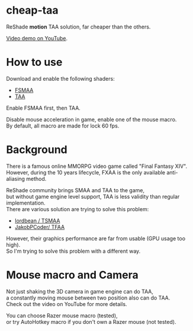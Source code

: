 # cheap-taa

ReShade **motion** TAA solution, far cheaper than the others.

[Video demo on YouTube](https://www.youtube.com/watch?v=vIg0JeLIjTc).

# How to use

Download and enable the following shaders:

- [FSMAA](https://github.com/lordbean-git/FSMAA)
- [TAA](https://github.com/BlueSkyDefender/AstrayFX)

Enable FSMAA first, then TAA.

Disable mouse acceleration in game, enable one of the mouse macro.  
By default, all macro are made for lock 60 fps.

# Background

There is a famous online MMORPG video game called "Final Fantasy XIV".  
However, during the 10 years lifecycle, FXAA is the only available anti-aliasing method.

ReShade community brings SMAA and TAA to the game,  
but without game engine level support, TAA is less validity than regular implementation.  
There are various solution are trying to solve this problem:

- [lordbean / TSMAA](https://github.com/lordbean-git/reshade-shaders)
- [JakobPCoder/ TFAA](https://github.com/JakobPCoder/ReshadeTFAA)

However, their graphics performance are far from usable (GPU usage too high).  
So I'm trying to solve this problem with a different way.

# Mouse macro and Camera

Not just shaking the 3D camera in game engine can do TAA,  
a constantly moving mouse between two position also can do TAA.  
Check out the video on YouTube for more details.

You can choose Razer mouse macro (tested),  
or try AutoHotkey macro if you don't own a Razer mouse (not tested).
